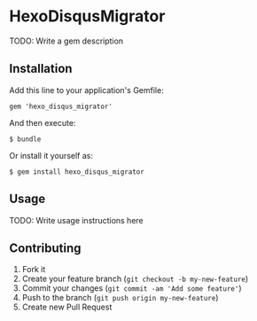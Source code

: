 # HexoDisqusMigrator

TODO: Write a gem description

## Installation

Add this line to your application's Gemfile:

    gem 'hexo_disqus_migrator'

And then execute:

    $ bundle

Or install it yourself as:

    $ gem install hexo_disqus_migrator

## Usage

TODO: Write usage instructions here

## Contributing

1. Fork it
2. Create your feature branch (`git checkout -b my-new-feature`)
3. Commit your changes (`git commit -am 'Add some feature'`)
4. Push to the branch (`git push origin my-new-feature`)
5. Create new Pull Request
